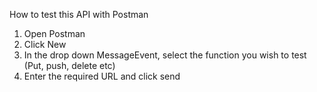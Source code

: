 How to test this API with Postman

1. Open Postman
2. Click New
3. In the drop down MessageEvent, select the function you wish to test (Put, push, delete etc)
4. Enter the required URL and click send
